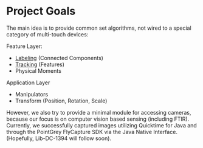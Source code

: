 # Project Goals #

The main idea is to provide common set algorithms, not wired to a special category of multi-touch devices:

Feature Layer:

  * [Labeling](Labeling.md) (Connected Components)
  * [Tracking](Tracking.md) (Features)
  * Physical Moments

Application Layer

  * Manipulators
  * Transform (Position, Rotation, Scale)

However, we also try to provide a minimal module for accessing cameras, because our focus is on computer vision based sensing (including FTIR). Currently, we successfully captured images utilizing Quicktime for Java and through the PointGrey FlyCapture SDK via the Java Native Interface. (Hopefully, Lib-DC-1394 will follow soon).